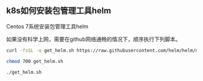 ## k8s如何安装包管理工具helm

Centos 7系统安装包管理工具helm

如果没有科学上网，需要在github网络通畅的情况下，顺序执行下列脚本。

```sh
curl -fsSL -o get_helm.sh https://raw.githubusercontent.com/helm/helm/main/scripts/get-helm-3

chmod 700 get_helm.sh

./get_helm.sh

```
